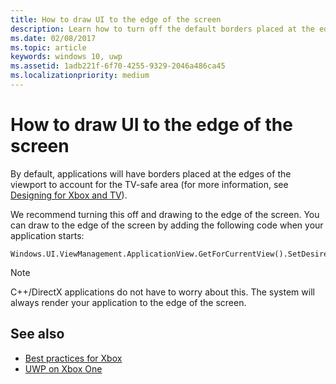 ```yaml
---
title: How to draw UI to the edge of the screen
description: Learn how to turn off the default borders placed at the edges of the viewport and draw your UI to the edges of the screen.
ms.date: 02/08/2017
ms.topic: article
keywords: windows 10, uwp
ms.assetid: 1adb221f-6f70-4255-9329-2046a486ca45
ms.localizationpriority: medium
---
```

# How to draw UI to the edge of the screen   
By default, applications will have borders placed at the edges of the viewport to account for the TV-safe area (for more information, see [Designing for Xbox and TV](../design/devices/designing-for-tv.md#tv-safe-area)). 

We recommend turning this off and drawing to the edge of the screen. You can draw to the edge of the screen by adding the following code when your application starts:
   
```
Windows.UI.ViewManagement.ApplicationView.GetForCurrentView().SetDesiredBoundsMode(Windows.UI.ViewManagement.ApplicationViewBoundsMode.UseCoreWindow);
```
   
> [!NOTE]
> C++/DirectX applications do not have to worry about this. The system will always render your application to the edge of the screen.

## See also
- [Best practices for Xbox](tailoring-for-xbox.md)
- [UWP on Xbox One](index.md)
